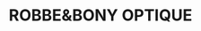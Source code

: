 ---
title: "ROBBE&BONY OPTIQUE"
url: /saint-quentin-la-poterie/robbeetbony-optique/
shop: opticien
---